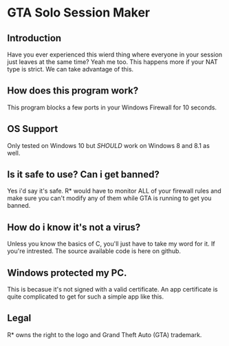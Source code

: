 # GTA Solo Session Maker
## Introduction
Have you ever experienced this wierd thing where everyone in your session just leaves at the same time? Yeah me too. This happens more if your NAT type is strict. We can take advantage of this.

## How does this program work?
This program blocks a few ports in your Windows Firewall for 10 seconds.

## OS Support
Only tested on Windows 10 but *SHOULD* work on Windows 8 and 8.1 as well.

## Is it safe to use? Can i get banned?
Yes i'd say it's safe. R* would have to monitor ALL of your firewall rules and make sure you can't modify any of them while GTA is running to get you banned.

## How do i know it's not a virus?
Unless you know the basics of C, you'll just have to take my word for it. If you're intrested. The source available code is here on github.

## Windows protected my PC.
This is becasue it's not signed with a valid certificate. An app certificate is quite complicated to get for such a simple app like this.

## Legal
R* owns the right to the logo and Grand Theft Auto (GTA) trademark.

